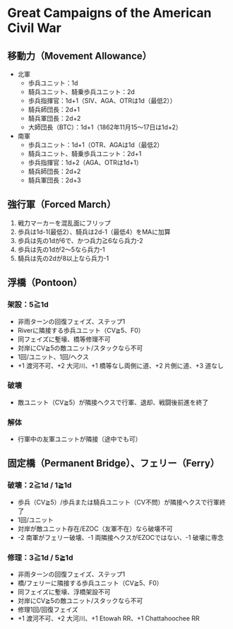 # Great Campaigns of the American Civil War

## 移動力（Movement Allowance）
- 北軍
  - 歩兵ユニット：1d
  - 騎兵ユニット、騎乗歩兵ユニット：2d
  - 歩兵指揮官：1d+1（SIV、AGA、OTRは1d（最低2））
  - 騎兵師団長：2d+1
  - 騎兵軍団長：2d+2
  - 大師団長（BTC）：1d+1（1862年11月15～17日は1d+2）
- 南軍
  - 歩兵ユニット：1d+1（OTR、AGAは1d（最低2）
  - 騎兵ユニット、騎乗歩兵ユニット：2d+1
  - 歩兵指揮官：1d+2（AGA、OTRは1d+1）
  - 騎兵師団長：2d+2
  - 騎兵軍団長：2d+3

## 強行軍（Forced March）
1. 戦力マーカーを混乱面にフリップ
2. 歩兵は1d-1(最低2）、騎兵は2d-1（最低4）をMAに加算
4. 歩兵は先の1dが6で、かつ兵力≧6なら兵力-2
5. 歩兵は先の1dが2～5なら兵力-1
6. 騎兵は先の2dが8以上なら兵力-1 

## 浮橋（Pontoon）
### 架設：5≧1d
- 非雨ターンの回復フェイズ、ステップ1
- Riverに隣接する歩兵ユニット（CV≧5、F0）
- 同フェイズに塹壕、橋等修理不可
- 対岸にCV≧5の敵ユニット/スタックなら不可
- 1回/ユニット、1回/ヘクス
- +1 渡河不可、+2 大河川、+1 橋等なし両側に道、+2 片側に道、+3 道なし

### 破壊
- 敵ユニット（CV≧5）が隣接ヘクスで行軍、退却、戦闘後前進を終了

### 解体
- 行軍中の友軍ユニットが隣接（途中でも可）

## 固定橋（Permanent Bridge）、フェリー（Ferry）
### 破壊：2≧1d / 1≧1d
- 歩兵（CV≧5）/歩兵または騎兵ユニット（CV不問）が隣接ヘクスで行軍終了
- 1回/ユニット
- 対岸が敵ユニット存在/EZOC（友軍不在）なら破壊不可
- -2 南軍がフェリー破壊、-1 両隣接ヘクスがEZOCではない、-1 破壊に専念

### 修理：3≧1d / 5≧1d
- 非雨ターンの回復フェイズ、ステップ1
- 橋/フェリーに隣接する歩兵ユニット（CV≧5、F0）
- 同フェイズに塹壕、浮橋架設不可
- 対岸にCV≧5の敵ユニット/スタックなら不可
- 修理1回/回復フェイズ
- +1 渡河不可、+2 大河川、+1 Etowah RR、+1 Chattahoochee RR
